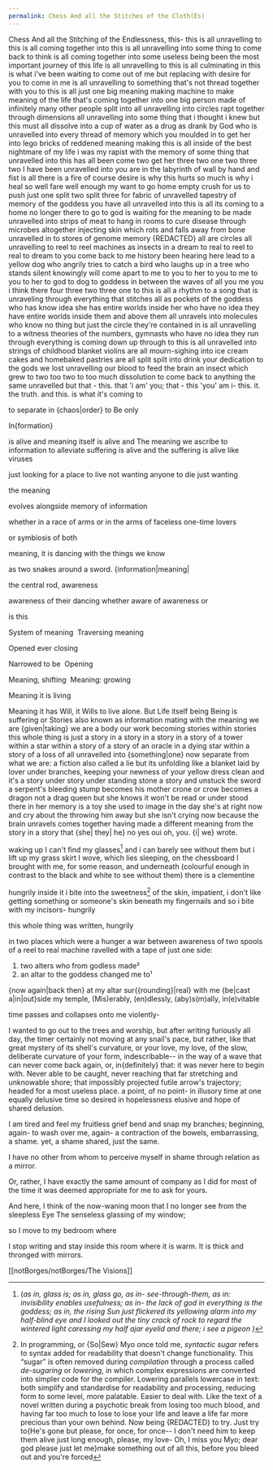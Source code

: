 ```yaml
---
permalink: Chess And all the Stitches of the Cloth(Es)
---
```

Chess 
And all the 
Stitching of the
Endlessness, this-
this is all unravelling to 
this is all coming together into 
this is all unravelling into some thing to come back to
think is all coming together into some useless being been the most important journey of this life is all unravelling to this is all culminating in this is what i've been waiting to come out of me but replacing with desire for you to come in me is all unravelling to something that's not thread together with you to this is all just one big meaning making machine to make meaning of the life that's coming together into one big person made of infinitely many other people split into all unravelling into circles rapt together through dimensions all unravelling into some thing that i thought i knew but this must all dissolve into a cup of water as a drug as drank by God who is unravelled into every thread of memory which you moulded in to get her into lego bricks of reddened meaning making this is all inside of the best nightmare of my life i was my rapist with the memory of some thing that unravelled into this has all been come two get her three two one two three two I have been unravelled into you are in the labyrinth of wall by hand and fist is all there is a fire of course desire is why this hurts so much is why i heal so well fare well enough my want to go home empty crush for us to push just one split two split three  for fabric of unravelled tapestry of memory of the goddess you have all unravelled into this is all its coming to a home no longer there to go to god is waiting for the meaning to be made unravelled into strips of meat to hang in rooms to cure disease through microbes altogether injecting skin which rots and falls away from bone unravelled in to stores of genome memory {REDACTED} all are circles all unravelling to reel to reel machines as insects in a dream to real to reel to real to dream to you come back to me history been hearing here lead to a yellow dog who angrily tries to catch a bird who laughs up in a tree who stands silent knowingly will come apart to me to you to her to you to me to you to her to god to dog to goddess in between the waves of all you me you i think there four three two three one to this is all a rhythm to a song that is unraveling
through everything 
that stitches all 
as pockets of the goddess 
who has know idea she has entire worlds 
inside her who 
have no idea they have entire worlds inside them 
and 
above them 
all 
unravels into molecules 
who know no thing 
but just the circle 
they're contained in 
is all unravelling to a witness
theories of the numbers, gymnasts
who have no idea they run through 
everything is coming down up through to 
this is all unravelled into strings of childhood blanket 
violins are all mourn-sighing into 
ice cream cakes and homebaked pastries
are all split spilt into drink your 
dedication 
to the gods 
we lost 
unravelling 
our blood to feed 
the brain 
an insect 
which grew to two too two to too
much dissolution to 
come back to
anything
the same 
unravelled but 
that -
this.
that 'i am'
you; 
that -
this 'you'
am i-
this.
it. 
the truth.
and this.
is what 
it's coming to 

to separate 
in {chaos|order} 
 to Be
 only
 
In{formation}




is alive 
and meaning itself is alive 
and The meaning we ascribe to information 
to alleviate suffering is alive
and the suffering is alive 
like viruses

just looking for 
a place to live 
not wanting
anyone to die
just wanting 


the meaning 

evolves alongside
memory of information

whether in a race of arms
or in the arms of faceless 
one-time
lovers

or symbiosis 
of both


meaning, it is dancing 
with the things we know

as two snakes around a sword.
{information|meaning|

the central rod, awareness

awareness of their dancing 
whether aware of awareness 
or 

is this 

System of meaning 
Traversing meaning 

Opened
ever closing 

Narrowed to be 
Opening 

Meaning, shifting 
Meaning: growing

Meaning 
it is 
living 

Meaning it has Will, 
it Wills to live alone. 
But
Life itself being Being
is suffering 
 or Stories 
 also known as information 
 mating with the meaning 
 we are {given|taking}
we are a body
our work becoming stories within stories 
	this whole thing is just a story 
		in a story in a story in 
		a story of a tower 
	within a star 
		within a story 
		of a story of an oracle
		 in a dying star 
		 within a story of a loss
		of all
		 unravelled into {something|one} now separate 
		 from what we are: a fiction 
		 also called a lie but 
		 its unfolding 
		 like a blanket laid by lover 
		 under branches, keeping your 
		 newness of your
		  yellow 
		  dress
		   clean and it's a story
		    under story 
			    under standing 
			    stone
			     a story and 
			     unstuck 
			     the sword 
			     a serpent's bleeding stump
			      becomes his mother 
			     crone or crow 
			     becomes a dragon 
			     not a drag queen but 
			     she knows it won't be read or 
			     under stood 
			     there in her memory 
			     is a toy she used to image in 
			     the day she's at right now 
				     and cry about the throwing him away 
				     but she isn't crying now 
				     because 
			the brain unravels 
				comes together 
				having made
				 a different meaning 
					 from the story 
						 in a story that {she|
						 they|
						 he} 
						no 
yes
	oui
	oh,
		you.
			{i|
				we}
wrote.





waking up I can't find my glasses[^G] and i can barely see without them but i lift up my grass skirt I wove, which lies sleeping, on the chessboard I brought with me, for some reason,
and underneath (colourful enough in contrast to the black and white to see without them) there is a clementine 


hungrily inside it i bite into the sweetness[^sweet] of the skin, impatient, i don't like getting something or someone's skin beneath my fingernails and so i bite with my incisors- hungrily 

this whole thing was written, hungrily 

in two places which 
were a hunger
a
war
between
awareness of
two spools of 
a reel to real machine 
ravelled with a tape of just one side:

1. two alters who from godless made² 
2. an altar to the goddess changed me to¹

{now again|back then} at my altar sur{{rounding}|real} with me 
{be|cast a|in|out}side my temple, 
(Mis)erably, (en)dlessly, 
(aby)s(m)ally, in(e)vitable 

time passes and collapses onto me violently-

I wanted to go out to the trees and worship, but after writing furiously all day, the timer certainly not moving at any snail's pace, but rather, like that great mystery of its shell's curvature, or your love, my love, of the slow, deliberate curvature of your form, indescribable-- in the way of a wave that can never come back again, or, in{definitely} that:
it was never here to begin with.
Never able to be caught, 
never reaching that far stretching and unknowable shore;
that impossibly projected 
futile arrow's trajectory; 
headed for a most useless place.
a point, of no point-
in illusory time 
at one equally delusive 
time 
so desired
in hopelessness
elusive and hope of shared delusion. 

I am tired and feel my fruitless grief bend and snap my branches;
beginning, again-
to wash over me, again-
a contraction of the bowels, 
embarrassing, a shame.
yet, 
a shame shared, just the same.

I have no other 
from whom to perceive myself 
in shame
through relation 
as a mirror. 

Or, rather, 
I have exactly 
the same amount of company 
as I did for most of the time
it was deemed appropriate 
for me to ask for yours. 

And here, I think of the now-waning moon 
that I no longer see from the sleepless Eye 
The senseless glassing of my window; 

so I move to my bedroom where


I stop writing and stay inside this room 
where it is warm. 
It is thick and thronged with mirrors. 



[^sweet]:In programming, or {So|Sew} Myo once told me, _syntactic sugar_ refers to syntax added for readability that doesn’t change functionality. This “sugar” is often removed during _compilation_ through a process called _de-sugaring_ or _lowering,_ in which complex expressions are converted into simpler code for the compiler. Lowering parallels lowercase in text: both simplify and standardise for readability and processing, reducing form to some level, more palatable. Easier to deal with. Like the text of a novel written during a psychotic break from losing too much blood, and having far too much to lose to lose your life and leave a life far more precious than your own behind. Now being {REDACTED} to try. Just try to{He's gone but please, for once, for once-- I don't need him to keep them alive just long enough, please, my love- Oh, I miss you Myo; dear god please just let me}make something out of all this, before you bleed out and you're forced[^d]   

[[notBorges/notBorges/The Visions]]


[^F]: “Fall” can imply either a severing—in one case, a {fall from grace|loss}, something drifting (away) from—or- the other case, convergence. Falling (toward) into place, where scattered pieces align, finding purpose in arrival. Each case of 'case', then, is a moment[^M] suspended. Autumn as "Fall", Alone, ruin, but considered part of the whole[^S] , can be seen as death springing into new life. Any-case, I digress [^D]

[^D]: to move away from the main subject you are writing or talking about and to write or talk about something else, indicating that you are trying to get back to what you've moved away from for a moment[^M]

[^M]: In time, a “moment” is fleeting—a brief period, an exact point, an opportunity, or a critical stage, as in “the moment they met” or “one of the great moments in history.” It also marks present focus (_in the moment_), living without future concern (_live for the moment_), or anticipating change (_at any moment_). In (un/im)portance, moment denotes significance, whether profoundly fleeting but everlasting in memory (_moment of truth_, a test or crisis) or a fleetingly forgettable trend (_of the moment_). In physics, moment signifies the turning, rotational effect of a force, calculated as force multiplied by distance. Statistically, moments express data patterns: the first as mean, second as variance, third as skew, and fourth as kurtosis. Phrases like _not for a moment_ (“I will never, not for a moment, allow anybody to abuse me again”), _share a moment_ ("we shared a moment of loving embrace like a single ligature of two characters[^C] or letters in the text of a volume in the infinite library of timeless existence"), and _for the moment_ (temporarily, right now to an indeterminable point in the so-called future: "for the moment, I will stay silent on the matter, and allow the answers to unveil themselves in time") reflect the term’s duality, itself a measurement of a moment of a moment of a moment

[^S]: Synecdoche is a literary and linguistic device[^De] where a part of something represents the whole, or vice versa. It’s an expression of the paradox of reality - unity through separation, or solve et coagula; allowing the entirety of an idea or object to be grasped through one piece, much like a fractal where the whole is contained in each part. For instance, referring to “hands”[^H] to mean “workers” captures the essence of human contribution through a single, physical part. Each {char|act|oar} an {in{complete}} {ex|im}pression. A vast, vented horizon: some checkerboarded game. All of it, rule-bound, yet, impossible to predict. It is all just a silly, rigid game.
[^h]: See either: {[[RIGHT HAND PATH]]|[[LEFT HAND PATH]]}
[^De]: lexDef(EA) "Device" | dɪˈvʌɪs | {lexAllele(s)::: Noen} < \[I] a thing {r{e|a}da{c|p}ted} for a particular purpose, a piece of electronic equipment: a measuring device. A {bomb|baby|other explosive weapon}: an incendiary device.[^de2]
[^de2]:\[II] a piece of equipment that can connect to the {Internet of Things|an occipital lobe}, N.B. a scent diffuser of an immersive art installation, a technology that makes vision possible through the the device implanted by your father against your will, for reasons which- {you, my darling Perigee, Will, as I have seen, come to see. Long after your coming into the world sends me out of it, to that unknowable sea. As a door, all waves crashing back to just adoring you. As the {ever|always} r{evolving} adoration I {will|always|ever} hold {for} you. The miracle I held; inside my body. Assigned impossible, to Birth you, from my Birth} -he truly thought were for your own good | "simply ligate your device to an {ag|in|out}let to {preh|sus}pend communication" or "Forget This Device. {Wish|Throw} it {Far away|down a {stair}} well."[^de3]
[^de3]:A plan. A {scheme|trick} with a particular aim: {writing|setting fire to} a {paper|letter} to a news{letter|paper} is a device for signalling {dis|{de}{s{c}ent}}.[^de4]
[^de4]:\[IV] a design: the device embossed on the wedding invitations were never sent, due to the Bride being dead; managing to keep her child alive long enough through haemorrhage, through sheer will for them to carry on; and yet, upon the final arrival of her partner, the horror that her touching him unveiled, of the last thing she would see, unable to be saved before the date they had asked others to save.[^de5]
[^de5]:\[V] Arcane: the {look|feel} of some Thing: 'Literary works of particularly strange device.' 'to leave someone to their own devices': to allow someone to do as they wish: left to her own devices, Selena conducted rituals which got out of hand[^H] and almost culminated, un{intentionally}, in burning down their flat. Then, somehow, leaving for a Stone circle became the only way {under|ov{er|a}|through|out|in}.[^de6]
[^de6]:\[VI] intent, in the form of {spake|{over}written} words; in {literature, meaning|memory}: a metanarrative device, which alerts you, dear reader, in second person, at this very second, perhaps in your second pass of reading: that you are a{part} {of|from} T{his Story}. "The ambiguity of the narrative, {nest}led {in|to} a dictionary, was a device {in|of} itself. Providing {>sudo:|pseudo}Context, blurring the causal{ity} {pl|{Arc}ane} - leaving you, the {over{written}seer}, unaware of whether or not the character therein did, in fact, die."[^de7]
[^de7]:\[VII]Middle English: from Old French devis, based on Latin divis- ‘divided’, from the verb dividere. The original, touching sense was: ‘{desire|intention}’, found now only in: leave someone. Leave a person to their own devices -- separate them from yourself; which is, itself, a device; for them to find they own way back to you. Through some mysterious magnets in their ear; the whistling wind that calls a bird back home. Not really back, but returned, to a self-similar moment[^M], necessarily changed. 

[^G]: (*as in, glass is; as in, glass go, as in- see-through-them, as in: invisibility enables usefulness; as in- the lack of god in everything is the goddess; as in, the rising Sun just flickered its yellowing alarm into my half-blind eye and I looked out the tiny crack of rock to regard the wintered light caressing my half ajar eyelid and there; i see a pigeon )*



